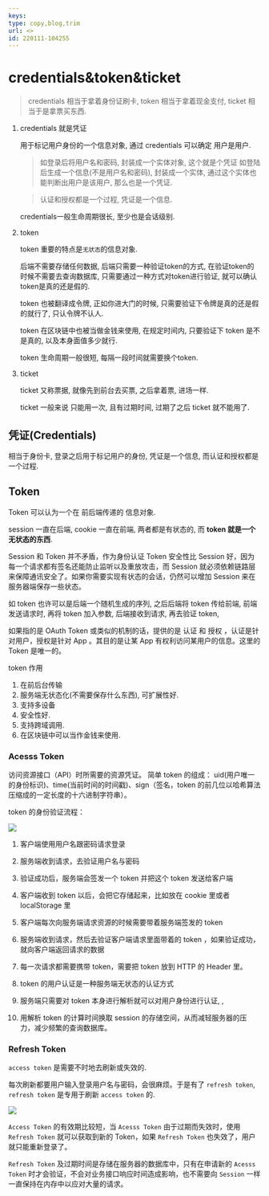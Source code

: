 ```yaml
---
keys: 
type: copy,blog,trim
url: <>
id: 220111-104255
---
```


# credentials&token&ticket

> credentials 相当于拿着身份证刷卡, token 相当于拿着现金支付, ticket 相当于是拿票买东西.

1. credentials 就是凭证

   用于标记用户身份的一个信息对象, 通过 credentials 可以确定 用户是用户.

   > 如登录后将用户名和密码, 封装成一个实体对象, 这个就是个凭证
   > 如登陆后生成一个信息(不是用户名和密码), 封装成一个实体, 通过这个实体也能判断出用户是该用户, 那么也是一个凭证.

   > 认证和授权都是一个过程, 凭证是一个信息.

   credentials一般生命周期很长, 至少也是会话级别.

2. token

   token 重要的特点是`无状态`的信息对象.

   后端不需要存储任何数据, 后端只需要一种验证token的方式, 在验证token的时候不需要去查询数据库, 只需要通过一种方式对token进行验证, 就可以确认token是真的还是假的.

   token 也被翻译成令牌, 正如你进大门的时候, 只需要验证下令牌是真的还是假的就行了, 只认令牌不认人.

   token 在区块链中也被当做金钱来使用, 在规定时间内, 只要验证下 token 是不是真的, 以及本身面值多少就行.

   token 生命周期一般很短, 每隔一段时间就需要换个token.

3. ticket

   ticket 又称票据, 就像先到前台去买票, 之后拿着票, 进场一样.

   ticket 一般来说 只能用一次, 且有过期时间, 过期了之后 ticket 就不能用了.

## 凭证(Credentials)


相当于身份卡, 登录之后用于标记用户的身份, 凭证是一个信息, 而认证和授权都是一个过程.

## Token

Token 可以认为一个在 前后端传递的 信息对象.

session 一直在后端, cookie 一直在前端, 两者都是有状态的, 而 **token 就是一个无状态的东西**.

Session 和 Token 并不矛盾，作为身份认证 Token 安全性比 Session 好，因为每一个请求都有签名还能防止监听以及重放攻击，而 Session 就必须依赖链路层来保障通讯安全了。如果你需要实现有状态的会话，仍然可以增加 Session 来在服务器端保存一些状态。

如 token 也许可以是后端一个随机生成的序列, 之后后端将 token 传给前端, 前端发送请求时, 再将 token 加入参数, 后端接收到请求, 再去验证 token,

如果指的是 OAuth Token 或类似的机制的话，提供的是 认证 和 授权 ，认证是针对用户，授权是针对 App 。其目的是让某 App 有权利访问某用户的信息。这里的 Token 是唯一的。

token 作用

1. 在前后台传输
2. 服务端无状态化(不需要保存什么东西), 可扩展性好.
3. 支持多设备
4. 安全性好.
5. 支持跨域调用.
6. 在区块链中可以当作金钱来使用.

### Acesss Token

访问资源接口（API）时所需要的资源凭证。
简单 token 的组成： uid(用户唯一的身份标识)、time(当前时间的时间戳)、sign（签名，token 的前几位以哈希算法压缩成的一定长度的十六进制字符串）。

token 的身份验证流程：

![](https://gitee.com/cpfree/picture-warehouse/raw/master/pic1/20220110170809.png)

1.  客户端使用用户名跟密码请求登录
2.  服务端收到请求，去验证用户名与密码
3.  验证成功后，服务端会签发一个 token 并把这个 token 发送给客户端
4.  客户端收到 token 以后，会把它存储起来，比如放在 cookie 里或者 localStorage 里
5.  客户端每次向服务端请求资源的时候需要带着服务端签发的 token
6.  服务端收到请求，然后去验证客户端请求里面带着的 token ，如果验证成功，就向客户端返回请求的数据
7.  每一次请求都需要携带 token，需要把 token 放到 HTTP 的 Header 里。

8.  token 的用户认证是一种服务端无状态的认证方式
9.  服务端只需要对 token 本身进行解析就可以对用户身份进行认证, ,
10. 用解析 token 的计算时间换取 session 的存储空间，从而减轻服务器的压力，减少频繁的查询数据库。

### Refresh Token

`access token` 是需要不时地去刷新或失效的.

每次刷新都要用户输入登录用户名与密码，会很麻烦。于是有了 `refresh token`, `refresh token` 是专用于刷新 `access token` 的.

![](https://gitee.com/cpfree/picture-warehouse/raw/master/pic1/20220110171834.png)

`Access Token` 的有效期比较短，当 `Acesss Token` 由于过期而失效时，使用 `Refresh Token` 就可以获取到新的 Token，如果 `Refresh Token` 也失效了，用户就只能重新登录了。

`Refresh Token` 及过期时间是存储在服务器的数据库中，只有在申请新的 `Acesss Token` 时才会验证，不会对业务接口响应时间造成影响，也不需要向 `Session` 一样一直保持在内存中以应对大量的请求。


